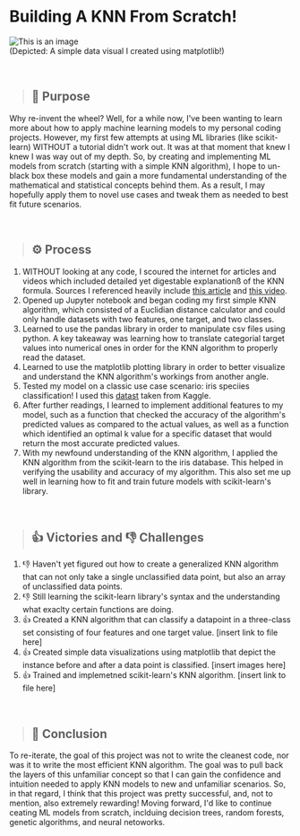 # Building A KNN From Scratch!
![This is an image](https://i.imgur.com/6H25wTM.png)
<br/>(Depicted: A simple data visual I created using matplotlib!)

<br/>

> ## 🤔 Purpose
Why re-invent the wheel? Well, for a while now, I've been wanting to learn more about how to apply machine learning models to my personal coding projects. However, my first few attempts at using ML libraries (like scikit-learn) WITHOUT a tutorial didn't work out. It was at that moment that knew I knew I was way out of my depth. So, by creating and implementing ML models from scratch (starting with a simple KNN algorithm), I hope to un-black box these models and gain a more fundamental understanding of the mathematical and statistical concepts behind them. As a result, I may hopefully apply them to novel use cases and tweak them as needed to best fit future scenarios.

<br/>

> ## ⚙️ Process
1.  WITHOUT looking at any code, I scoured the internet for articles and videos which included detailed yet digestable explanationß of the KNN formula. Sources I referenced heavily include [this article](https://machinelearningmastery.com/tutorial-to-implement-k-nearest-neighbors-in-python-from-scratch/) and [this video](https://www.youtube.com/watch?v=4ObVzTuFivY).
3. Opened up Jupyter notebook and began coding my first simple KNN algorithm, which consisted of a Euclidian distance calculator and could only handle datasets with two features, one target, and two classes.
4. Learned to use the pandas library in order to manipulate csv files using python. A key takeaway was learning how to translate categorial target values into numerical ones in order for the KNN algorithm to properly read the dataset.
5. Learned to use the matplotlib plotting library in order to better visualize and understand the KNN algorithm's workings from another angle.
6. Tested my model on a classic use case scenario: iris speciies classification! I used this [datast](https://www.kaggle.com/rutujavaidya/iris-dataset?select=Iris.csv) taken from Kaggle.
7. After further readings, I learned to implement additional features to my model, such as a function that checked the accuracy of the algorithm's predicted values as compared to the actual values, as well as a function which identified an optimal k value for a specific dataset that would return the most accurate predicted values.
8. With my newfound understanding of the KNN algorithm, I applied the KNN algorithm from the scikit-learn to the iris database. This helped in verifying the usability and accuracy of my algorithm. This also set me up well in learning how to fit and train future models with scikit-learn's library.

<br/>

> ## 👍 Victories and 👎 Challenges
1. 👎 Haven't yet figured out how to create a generalized KNN algorithm that can not only take a single unclassified data point, but also an array of unclassified data points.
2. 👎 Still learning the scikit-learn library's syntax and the understanding what exaclty certain functions are doing.
3. 👍 Created a KNN algorithm that can classify a datapoint in a three-class set consisting of four features and one target value. [insert link to file here]
4. 👍 Created simple data visualizations using matplotlib that depict the instance before and after a data point is classified. [insert images here]
5. 👍 Trained and implemetned scikit-learn's KNN algorithm. [insert link to file here]


<br/>

> ## 🔭 Conclusion
To re-iterate, the goal of this project was not to write the cleanest code, nor was it to write the most efficient KNN algorithm. The goal was to pull back the layers of this unfamiliar concept so that I can gain the confidence and intuition needed to apply KNN models to new and unfamiliar scenarios. So, in that regard, I think that this project was pretty successful, and, not to mention, also extremely rewarding! Moving forward, I'd like to continue ceating ML models from scratch, inclduing decision trees, random forests, genetic algorithms, and neural netoworks.
